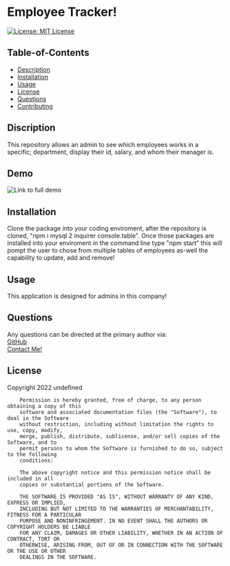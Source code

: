 
  # Employee Tracker!

  [![License: MIT License](https://img.shields.io/badge/license-MIT-red)](https://img.shields.io/badge/license-MIT-red)

  ## Table-of-Contents

  * [Description](#description)
  * [Installation](#installation)
  * [Usage](#usage)
  * [License](#license)
  * [Questions](#questions)
  * [Contributing](#contributing)
  
  ## Discription

  This repository allows an admin to see which employees works in a specific; department, display their id, salary, and whom their manager is.

  ## Demo
  ![Link to full demo](https://github.com/JoelHauser/OfficalEmployeeTracker/blob/main/demo/Untitled_%20Apr%2030%2C%202022%202_32%20PM.gif)

  
  ## Installation
  
  Clone the package into your coding enviroment, after the repository is cloned, "npm i mysql 2 inquirer console.table". Once those packages are installed into your enviroment in the command line type "npm start" this will pompt the user to chose from multiple tables of employees as-well the capability to update, add and remove!
  
  ## Usage

  This application is designed for admins in this company!

  ## Questions

  Any questions can be directed at the primary author via: <br>
  [GitHub](https://github.com/JoelHauser) <br>
  [Contact Me!](mailto:joel.hauser@gmail.com)

  ## License
  Copyright 2022 undefined

        Permission is hereby granted, free of charge, to any person obtaining a copy of this 
        software and associated documentation files (the "Software"), to deal in the Software 
        without restriction, including without limitation the rights to use, copy, modify, 
        merge, publish, distribute, sublicense, and/or sell copies of the Software, and to 
        permit persons to whom the Software is furnished to do so, subject to the following 
        conditions:
        
        The above copyright notice and this permission notice shall be included in all 
        copies or substantial portions of the Software.
        
        THE SOFTWARE IS PROVIDED "AS IS", WITHOUT WARRANTY OF ANY KIND, EXPRESS OR IMPLIED, 
        INCLUDING BUT NOT LIMITED TO THE WARRANTIES OF MERCHANTABILITY, FITNESS FOR A PARTICULAR 
        PURPOSE AND NONINFRINGEMENT. IN NO EVENT SHALL THE AUTHORS OR COPYRIGHT HOLDERS BE LIABLE 
        FOR ANY CLAIM, DAMAGES OR OTHER LIABILITY, WHETHER IN AN ACTION OF CONTRACT, TORT OR 
        OTHERWISE, ARISING FROM, OUT OF OR IN CONNECTION WITH THE SOFTWARE OR THE USE OR OTHER 
        DEALINGS IN THE SOFTWARE.
